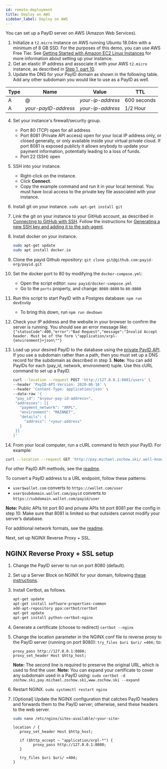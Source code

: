 ```yaml
---
id: remote-deployment
title: Deploy on AWS
sidebar_label: Deploy on AWS
---
```


You can set up a PayID server on AWS (Amazon Web Services).

1. Initialize a `t2.micro` instance on AWS running Ubuntu 18.04m with a minimum of 8 GB SSD. For the purposes of this demo, you can use AWS Free Tier.
   See [Getting Started with Amazon EC2 Linux Instances](https://docs.aws.amazon.com/AWSEC2/latest/UserGuide/EC2_GetStarted.html) for more information about setting up your instance.
2. Get an elastic IP address and associate it with your AWS `t2.micro` instance, as described in [Step 1, part 10](https://docs.aws.amazon.com/AWSEC2/latest/UserGuide/EC2_GetStarted.html#ec2-launch-instance).
3. Update the DNS for your PayID domain as shown in the following table. Add any other subdomain you would like to use as a PayID as well.

| Type | Name                 | Value             | TTL         |
| ---- | -------------------- | ----------------- | ----------- |
| A    | @                    | _your-ip-address_ | 600 seconds |
| A    | _your-payID-address_ | _your-ip-address_ | 1/2 Hour    |

4. Set your instance's firewall/security group.
   - Port 80 (TCP) open for all address
   - Port 8081 (Private API access) open for your local IP address only, or closed generally, or only available inside your virtual private cloud. If port 8081 is exposed publicly it allows anybody to update your payment information, potentially leading to a loss of funds.
   - Port 22 (SSH) open
5. SSH into your instance.
   - Right-click on the instance.
   - Click **Connect**.
   - Copy the example command and run it in your local terminal. You must have local access to the private key file associated with your instance.
6. Install git on your instance.
   `sudo apt-get install git`
7. Link the git on your instance to your GitHub account, as described in [Connecting to GitHub with SSH](https://help.github.com/en/github/authenticating-to-github/connecting-to-github-with-ssh). Follow the instructions for [Generating a new SSH key and adding it to the ssh-agent](https://help.github.com/en/github/authenticating-to-github/generating-a-new-ssh-key-and-adding-it-to-the-ssh-agent).
8. Install docker on your instance.
   ```bash
   sudo apt-get update
   sudo apt install docker.io
   ```
9. Clone the payid Github repository: `git clone git@github.com:payid-org/payid.git`
10. Set the docker port to 80 by modifying the `docker-compose.yml`:
    - Open the script editor: `nano payid/docker-compose.yml`
    - Go to the `ports` property, and change: `8080:8080` to `80:8080`
11. Run this script to start PayID with a Postgres database: `npm run devEnvUp`

    - To bring this down, run `npm run devDown`

12. Check your IP address and the website in your browser to confirm the server is running. You should see an error message like:
    `{"statusCode":400,"error":"Bad Request","message":"Invalid Accept header. Must be of the form \"application/xrpl-{environment}+json\""}`
13. Load up your desired PayID to the database using the [private PayID API](readme.md). If you use a subdomain rather than a path, then you must set up a DNS record for the subdomain as described in step 3.
    **Note:** You can add PayIDs for each (pay_id, network, environment) tuple. Use this cURL command to set up a PayID.
    ```bash
    curl --location --request POST 'http://127.0.0.1:8081/users' \
    --header 'PayID-API-Version: 2020-06-16' \
    --header 'Content-Type: application/json' \
    --data-raw '{
     "pay_id": "$<your-pay-id-address>",
     "addresses": [{
       "payment_network": "XRPL",
       "environment": "MAINNET",
       "details": {
         "address": "<your-address"
       }
     }]
    }'
    ```
14. From your local computer, run a cURL command to fetch your PayID. For example:

```bash
curl --location --request GET 'http://pay.michael.zochow.ski/.well-known/pay' --header 'Accept: application/xrpl-mainnet+json'
```

For other PayID API methods, see the [readme](readme.md).

To convert a PayID address to a URL endpoint, follow these patterns:

- `user$wallet.com` converts to `https://wallet.com/user`
- `user$subdomain.wallet.com/payid` converts to `https://subdomain.wallet.com/payid/user`

**Note:** Public APIs hit port 80 and private APIs hit port 8081 per the config in step 10. Make sure that 8081 is limited so that outsiders cannot modify your server’s database.

For additional network formats, see the [readme](readme.md).

Next, set up NGINX Reverse Proxy + SSL.

## NGINX Reverse Proxy + SSL setup

1. Change the PayID server to run on port 8080 (default).
2. Set up a Server Block on NGINX for your domain, following [these instructions](https://www.digitalocean.com/community/tutorials/how-to-install-nginx-on-ubuntu-18-04).
3. Install Certbot, as follows.
   ```bash
   apt-get update
   apt-get install software-properties-common
   add-apt-repository ppa:certbot/certbot
   apt-get update
   apt-get install python-certbot-nginx
   ```
4. Generate a certificate (choose to redirect)
   `certbot --nginx`
5. Change the location parameter in the NGINX conf file to reverse proxy to the PayID server (running on port 8080):
   `try_files $uri $uri/ =404;`
   to:
   ```nginx
   proxy_pass http://127.0.0.1:8080;
   proxy_set_header Host $http_host;
   ```
   **Note:** The second line is required to preserve the original URL, which is used to find the user.
   **Note:** You can expand your certificate to cover any subdomain used in a PayID using:
   `sudo certbot -d zochow.ski,pay.michael.zochow.ski,www.zochow.ski --expand`
6. Restart NGINX.
   `sudo systemctl restart nginx`
7. [Optional] Update the NGINX configuration that catches PayID headers and forwards them to the PayID server; otherwise, send these headers to the web server.

   ```bash
   sudo nano /etc/nginx/sites-available/<your-site>
   ```

   ```nginx
   location / {
      proxy_set_header Host $http_host;

      if ($http_accept ~ "application/xrpl-*") {
            proxy_pass http://127.0.0.1:8080;
      }

      try_files $uri $uri/ =404;
   }
   ```

